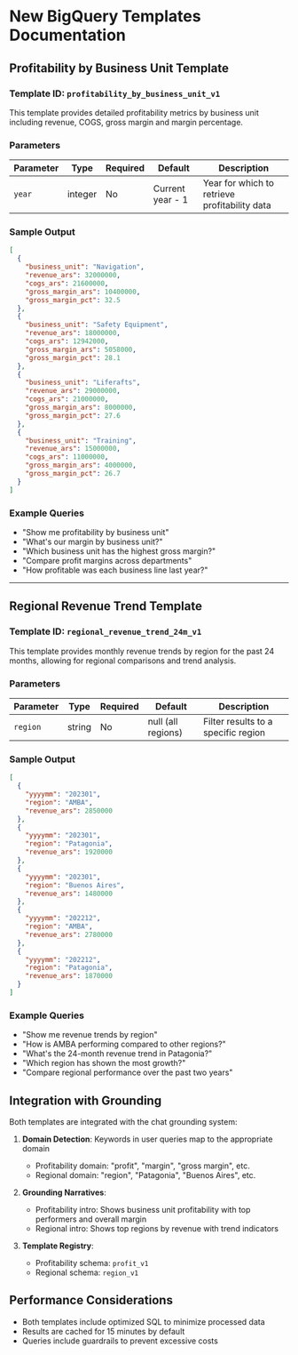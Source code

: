 # New BigQuery Templates Documentation

## Profitability by Business Unit Template

### Template ID: `profitability_by_business_unit_v1`

This template provides detailed profitability metrics by business unit including revenue, COGS, gross margin and margin percentage.

### Parameters

| Parameter | Type | Required | Default | Description |
|-----------|------|----------|---------|-------------|
| `year` | integer | No | Current year - 1 | Year for which to retrieve profitability data |

### Sample Output

```json
[
  {
    "business_unit": "Navigation",
    "revenue_ars": 32000000,
    "cogs_ars": 21600000,
    "gross_margin_ars": 10400000,
    "gross_margin_pct": 32.5
  },
  {
    "business_unit": "Safety Equipment",
    "revenue_ars": 18000000,
    "cogs_ars": 12942000,
    "gross_margin_ars": 5058000,
    "gross_margin_pct": 28.1
  },
  {
    "business_unit": "Liferafts",
    "revenue_ars": 29000000,
    "cogs_ars": 21000000,
    "gross_margin_ars": 8000000,
    "gross_margin_pct": 27.6
  },
  {
    "business_unit": "Training",
    "revenue_ars": 15000000,
    "cogs_ars": 11000000,
    "gross_margin_ars": 4000000,
    "gross_margin_pct": 26.7
  }
]
```

### Example Queries

- "Show me profitability by business unit"
- "What's our margin by business unit?"
- "Which business unit has the highest gross margin?"
- "Compare profit margins across departments"
- "How profitable was each business line last year?"

---

## Regional Revenue Trend Template

### Template ID: `regional_revenue_trend_24m_v1`

This template provides monthly revenue trends by region for the past 24 months, allowing for regional comparisons and trend analysis.

### Parameters

| Parameter | Type | Required | Default | Description |
|-----------|------|----------|---------|-------------|
| `region` | string | No | null (all regions) | Filter results to a specific region |

### Sample Output

```json
[
  {
    "yyyymm": "202301",
    "region": "AMBA",
    "revenue_ars": 2850000
  },
  {
    "yyyymm": "202301",
    "region": "Patagonia",
    "revenue_ars": 1920000
  },
  {
    "yyyymm": "202301",
    "region": "Buenos Aires",
    "revenue_ars": 1480000
  },
  {
    "yyyymm": "202212",
    "region": "AMBA",
    "revenue_ars": 2780000
  },
  {
    "yyyymm": "202212",
    "region": "Patagonia",
    "revenue_ars": 1870000
  }
]
```

### Example Queries

- "Show me revenue trends by region"
- "How is AMBA performing compared to other regions?"
- "What's the 24-month revenue trend in Patagonia?"
- "Which region has shown the most growth?"
- "Compare regional performance over the past two years"

## Integration with Grounding

Both templates are integrated with the chat grounding system:

1. **Domain Detection**: Keywords in user queries map to the appropriate domain
   - Profitability domain: "profit", "margin", "gross margin", etc.
   - Regional domain: "region", "Patagonia", "Buenos Aires", etc.

2. **Grounding Narratives**:
   - Profitability intro: Shows business unit profitability with top performers and overall margin
   - Regional intro: Shows top regions by revenue with trend indicators

3. **Template Registry**:
   - Profitability schema: `profit_v1`
   - Regional schema: `region_v1`

## Performance Considerations

- Both templates include optimized SQL to minimize processed data
- Results are cached for 15 minutes by default
- Queries include guardrails to prevent excessive costs
